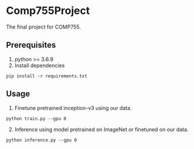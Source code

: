 # Comp755Project
The final project for COMP755. 

## Prerequisites
1. python >= 3.6.9
2. Install dependencies
```
pip install -r requirements.txt
```

## Usage
1. Finetune pretrained inception-v3 using our data.
```
python train.py --gpu 0
```

2. Inference using model pretrained on ImageNet or finetuned on our data.
```
python inference.py --gpu 0
```
